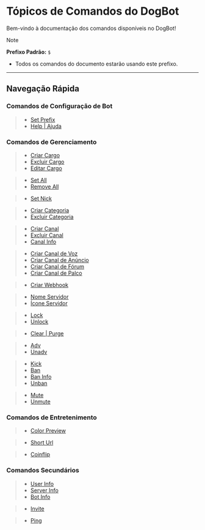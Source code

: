 # Tópicos de Comandos do DogBot

Bem-vindo à documentação dos comandos disponíveis no DogBot!

> [!NOTE]
> **Prefixo Padrão:** `$`
> * Todos os comandos do documento estarão usando este prefixo.

---

## Navegação Rápida

### Comandos de Configuração de Bot
> * [Set Prefix](setprefix.md)
> * [Help | Ajuda](help.md)

### Comandos de Gerenciamento
> * [Criar Cargo](criarcargo.md)
> * [Excluir Cargo](excluircargo.md)
> * [Editar Cargo](editarcargo.md)

> * [Set All](setall.md)
> * [Remove All](removeall.md)

> * [Set Nick](setnick.md)

> * [Criar Categoria](criarcategoria.md)
> * [Excluir Categoria](excluircategoria.md)

> * [Criar Canal](criarcanal.md)
> * [Excluir Canal](excluircanal.md)
> * [Canal Info](canalinfo.md)

> * [Criar Canal de Voz](criarcanalvoz.md)
> * [Criar Canal de Anúncio](criarcanalanuncio.md)
> * [Criar Canal de Fórum](criarcanalforum.md)
> * [Criar Canal de Palco](criarcanalpalco.md)

> * [Criar Webhook](criarwebhook.md)

> * [Nome Servidor](nomeservidor.md)
> * [Ícone Servidor](iconeservidor.md)

> * [Lock](lock.md)
> * [Unlock](unlock.md)

> * [Clear | Purge](clear.md)

> * [Adv](adv.md)
> * [Unadv](unadv.md)

> * [Kick](kick.md)
> * [Ban](ban.md)
> * [Ban Info](baninfo.md)
> * [Unban](unban.md)

> * [Mute](mute.md)
> * [Unmute](unmute.md)

### Comandos de Entretenimento
> * [Color Preview](colorpreview.md)

> * [Short Url](shorturl.md)

> * [Coinflip](coinflip.md)

### Comandos Secundários
> * [User Info](userinfo.md)
> * [Server Info](serverinfo.md)
> * [Bot Info](botinfo.md)

> * [Invite](invite.md)

> * [Ping](ping.md)